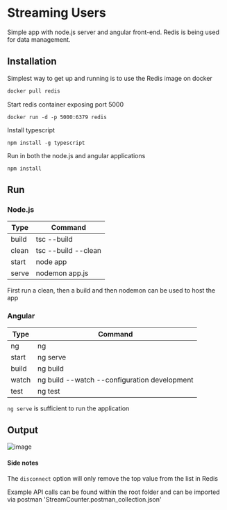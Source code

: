 # Streaming Users

Simple app with node.js server and angular front-end. Redis is being used for data management. 

## Installation
Simplest way to get up and running is to use the Redis image on docker

```bash
docker pull redis 
```
Start redis container exposing port 5000

```
docker run -d -p 5000:6379 redis
```
Install typescript

```
npm install -g typescript
```

Run in both the node.js and angular applications
```
npm install
```

## Run

### Node.js
Type  | Command
------------- | -------------
build  | tsc --build
clean  | tsc --build --clean
start  | node app
serve  | nodemon app.js

First run a clean, then a build and then nodemon can be used to host the app

### Angular

Type  | Command
------------- | -------------
ng  | ng
start  | ng serve
build  | ng build
watch  | ng build --watch --configuration development
test  | ng test
  
```ng serve``` is sufficient to run the application

## Output

![image](https://user-images.githubusercontent.com/44745433/139751208-92f50cb1-9c5a-40f2-b946-a530d6c836c9.png)

#### Side notes
The ```disconnect``` option will only remove the top value from the list in Redis

Example API calls can be found within the root folder and can be imported via postman 'StreamCounter.postman_collection.json'

